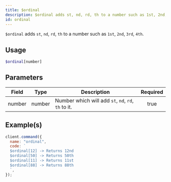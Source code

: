 ```yaml
---
title: $ordinal
description: $ordinal adds st, nd, rd, th to a number such as 1st, 2nd, 3rd, 4th.
id: ordinal
---
```


`$ordinal` adds `st`, `nd`, `rd`, `th` to a number such as `1st`, `2nd`, `3rd`, `4th`.

## Usage

```php
$ordinal[number]
```

## Parameters

| Field  | Type   | Description                                         | Required |
| ------ | ------ | --------------------------------------------------- | :------: |
| number | number | Number which will add `st`, `nd`, `rd`, `th` to it. |   true   |

## Example(s)

```javascript
client.command({
  name: "ordinal",
  code: `
  $ordinal[12] -> Returns 12nd 
  $ordinal[50] -> Returns 50th
  $ordinal[11] -> Returns 11st
  $ordinal[88] -> Returns 88th
  `,
});
```
